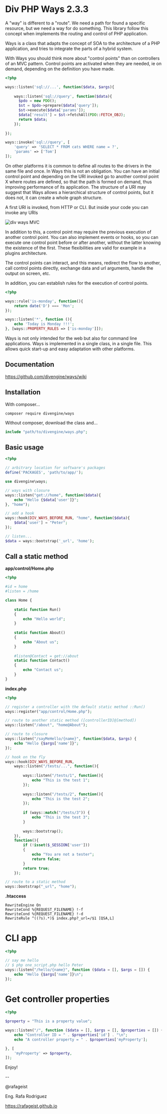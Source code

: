 ﻿# Div PHP Ways 2.3.3

A "way" is different to a "route". We need a path for found 
a specific resource, but we need a way for do something. 
This library follow this concept when implements the 
routing and control of PHP application.

Ways is a class that adapts the concept of SOA to the architecture 
of a PHP application, and tries to integrate the parts of a hybrid 
system. 

With Ways you should think more about "control points" 
than on controllers of an MVC pattern. Control points are 
activated when they are needed, ie on demand, depending on 
the definition you have made.

```php
<?php

ways::listen('sql://...', function($data, $args){
    
	ways::listen('sql://query', function($data){
	  $pdo = new PDO();
	  $st = $pdo->prepare($data['query']);
	  $st->execute($data['params']);
	  $data['result'] = $st->fetchAll(PDO::FETCH_OBJ);
	  return $data;
	});
	
});

ways::invoke('sql://query', [
    'query' => 'SELECT * FROM cats WHERE name = ?',
    'params' => ['Tom']
]);

```


On other platforms it is common to define all routes to 
the drivers in the same file and once. In Ways this 
is not an obligation. You can have an initial control 
point and depending on the URI invoked go to another 
control point X where routes are defined, so that the 
path is formed on demand, thus improving performance 
of its application. The structure of a URI may suggest 
that Ways allows a hierarchical structure of control points, 
but it does not, it can create a whole graph structure.

A first URI is invoked, from HTTP or CLI. But inside your code
you can invoke any URIs

![div ways MVC](https://github.com/divengine/resources/raw/master/div-ways/cards/div-ways-mvc-sample.png)

In addition to this, a control point may require the 
previous execution of another control point. You can also 
implement events or hooks, so you can execute one control 
point before or after another, without the latter knowing 
the existence of the first. These flexibilities are valid 
for example in a plugins architecture.

The control points can interact, and this means, redirect 
the flow to another, call control points directly, exchange 
data and url arguments, handle the output on screen, etc.

In addition, you can establish rules for the execution of 
control points.

```php
<?php

ways::rule('is-monday', function(){
    return date('D') === 'Mon';
});

ways::listen('*', function (){
    echo 'Today is Monday !!!';
}, [ways::PROPERTY_RULES => ['is-monday']]);

```

Ways is not only intended for the web but also for 
command line applications. Ways is implemented in a 
single class, in a single file. This allows quick start-up
and easy adaptation with other platforms.

## Documentation
https://github.com/divengine/ways/wiki

## Installation

With composer...
```
composer require divengine/ways
```

Without composer, download the class and...

```php
include "path/to/divengine/ways.php";
```

## Basic usage
```php
<?php

// arbitrary location for software's packages
define('PACKAGES', 'path/to/app/');

use divengine\ways;

// ways with closure
ways::listen("get://home", function($data){
	echo "Hello {$data['user']}";
}, "home");

// add a hook
ways::hook(DIV_WAYS_BEFORE_RUN, "home", function($data){
	$data['user'] = "Peter";
});

// listen... 
$data = ways::bootstrap('_url', 'home');
```

## Call a static method

**app/control/Home.php**
```php
<?php

#id = home
#listen = /home

class Home {
	
	static function Run()
	{
	    echo "Hello world";
	}
		
	static function About()
	{
		echo "About us";
	}
	
	#listen@Contact = get://about
	static function Contact()
	{
		echo "Contact us";
	}
}
```

**index.php**
```php
<?php

// register a controller with the default static method ::Run()
ways::register("app/control/Home.php");

// route to another static method ([controllerID]@[method])
ways::listen("/about", "home@About");

// route to closure
ways::listen("/sayMeHello/{name}", function($data, $args) {
	echo "Hello {$args['name']}";	
});

// hook on the fly
ways::hook(DIV_WAYS_BEFORE_RUN, 
	ways::listen("/tests/...", function(){
		
		ways::listen("/tests/1", function(){
			echo "This is the test 1";
		}); 	
		
		ways::listen("/tests/2", function(){
			echo "This is the test 2";
		});
		
		if (ways::match("/tests/3")) {
			echo "This is the test 3";
		}
		
		ways::bootstrap();
	}), 
	function(){
		if (!isset($_SESSION['user']))
		{
			echo "You are not a tester";
			return false;
		}
		return true;
	});

// route to a static method
ways::bootstrap("_url", "home");
```

**.htaccess**
```apacheconfig
RewriteEngine On
RewriteCond %{REQUEST_FILENAME} !-f
RewriteCond %{REQUEST_FILENAME} !-d
RewriteRule ^((?s).*)$ index.php?_url=/$1 [QSA,L]
```
# CLI app

```php
<?php

// say me hello
// $ php one_script.php hello Peter
ways::listen("/hello/{name}", function ($data = [], $args = []) {
	echo "Hello {$args['name']}\n";
});
```

# Get controller properties

```php
<?php

$property = "This is a property value";

ways::listen("/", function ($data = [], $args = [], $properties = []) {
	echo "Controller ID = " . $properties['id'] . "\n";
	echo "A controller property = " . $properties['myProperty'];

}, [
	'myProperty' => $property,
]);

```

Enjoy!

-- 

@rafageist

Eng. Rafa Rodriguez

https://rafageist.github.io